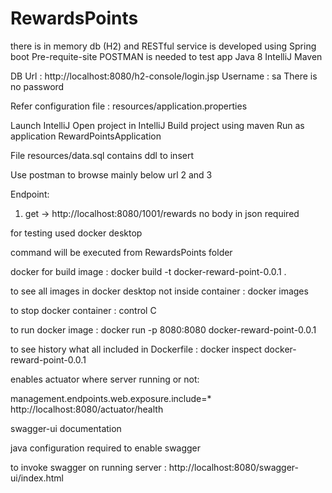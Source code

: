 # RewardsPoints
there is in memory db (H2) and RESTful service is developed using Spring boot
Pre-requite-site
POSTMAN is needed to test app
Java 8
IntelliJ
Maven

DB Url : http://localhost:8080/h2-console/login.jsp 
Username : sa
There is no password

Refer configuration file : resources/application.properties

Launch IntelliJ
Open project in IntelliJ
Build project using maven
Run as application RewardPointsApplication

File resources/data.sql contains ddl to insert

Use postman to browse mainly below url 2 and 3

Endpoint:
1. get -> http://localhost:8080/1001/rewards
no body in json required

for testing used docker desktop

command will be executed from RewardsPoints folder

docker for build image : docker build -t docker-reward-point-0.0.1 .

to see all images in docker desktop not inside container : docker images

to stop docker container : control C

to run docker image : docker run -p 8080:8080 docker-reward-point-0.0.1

to see history what all included in Dockerfile : docker inspect docker-reward-point-0.0.1

enables actuator where server running or not:

management.endpoints.web.exposure.include=*
http://localhost:8080/actuator/health

swagger-ui documentation

java configuration required to enable swagger

to invoke swagger on running server : http://localhost:8080/swagger-ui/index.html
